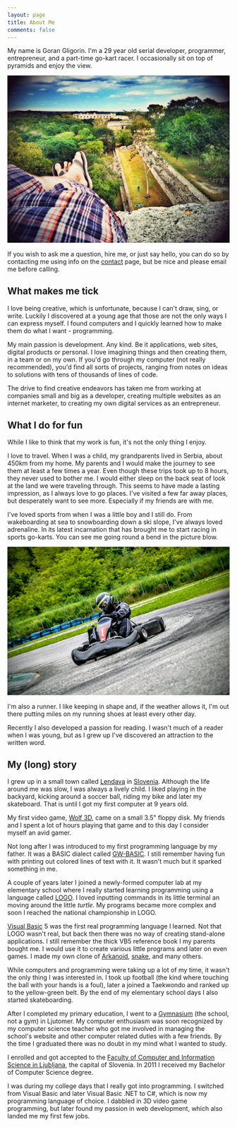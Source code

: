 ```yaml
---
layout: page
title: About Me
comments: false
---
```


My name is Goran Gligorin. I'm a 29 year old serial developer, programmer, entrepreneur, and a part-time go-kart racer. I occasionally sit on top of pyramids and enjoy the view.

![](/images/about/travel.jpg)

If you wish to ask me a question, hire me, or just say hello, you can do so by contacting me using info on the [contact](/contact) page, but be nice and please email me before calling.

## What makes me tick

I love being creative, which is unfortunate, because I can't draw, sing, or write. Luckily I discovered at a young age that those are not the only ways I can express myself. I found computers and I quickly learned how to make them do what I want - programming.

My main passion is development. Any kind. Be it applications, web sites, digital products or personal. I love imagining things and then creating them, in a team or on my own. If you'd go through my computer (not really recommended), you'd find all sorts of projects, ranging from notes on ideas to solutions with tens of thousands of lines of code.

The drive to find creative endeavors has taken me from working at companies small and big as a developer, creating multiple websites as an internet marketer, to creating my own digital services as an entrepreneur.

## What I do for fun

While I like to think that my work is fun, it's not the only thing I enjoy.

I love to travel. When I was a child, my grandparents lived in Serbia, about 450km from my home. My parents and I would make the journey to see them at least a few times a year. Even though these trips took up to 8 hours, they never used to bother me. I would either sleep on the back seat of look at the land we were traveling through. This seems to have made a lasting impression, as I always love to go places. I've visited a few far away places, but desperately want to see more. Especially if my friends are with me.

I've loved sports from when I was a little boy and I still do. From wakeboarding at sea to snowboarding down a ski slope, I've always loved adrenaline. In its latest incarnation that has brought me to start racing in sports go-karts. You can see me going round a bend in the picture blow.

![Racing Go-Karts](/images/about/karting.jpg)

I'm also a runner. I like keeping in shape and, if the weather allows it, I'm out there putting miles on my running shoes at least every other day.

Recently I also developed a passion for reading. I wasn't much of a reader when I was young, but as I grew up I've discovered an attraction to the written word.

## My (long) story

I grew up in a small town called [Lendava][] in [Slovenia][]. Although the life around me was slow, I was always a lively child. I liked playing in the backyard, kicking around a soccer ball, riding my bike and later my skateboard. That is until I got my first computer at 9 years old.

My first video game, [Wolf 3D][wolf3d], came on a small 3.5" floppy disk. My friends and I spent a lot of hours playing that game and to this day I consider myself an avid gamer.

Not long after I was introduced to my first programming language by my father. It was a BASIC dialect called [GW-BASIC][]. I still remember having fun with printing out colored lines of text with it. It wasn't much but it sparked something in me.

A couple of years later I joined a newly-formed computer lab at my elementary school where I really started learning programming using a language called [LOGO][]. I loved inputting commands in its little terminal an moving around the little _turtle_. My programs became more complex and soon I reached the national championship in LOGO.

[Visual Basic][visual-basic] 5 was the first real programming language I learned. Not that LOGO wasn't real, but back then there was no way of creating stand-alone applications. I still remember the thick VB5 reference book I my parents bought me. I would use it to create various little programs and later on even games. I made my own clone of [Arkanoid][], [snake][], and many others.

While computers and programming were taking up a lot of my time, it wasn't the only thing I was interested in. I took up football (the kind where touching the ball with your hands is a foul), later a joined a Taekwondo and ranked up to the yellow-green belt. By the end of my elementary school days I also started skateboarding.

After I completed my primary education, I went to a [Gymnasium][] (the school, not a gym) in Ljutomer. My computer enthusiasm was soon recognized by my computer science teacher who got me involved in managing the school's website and other computer related duties with a few friends. By the time I graduated there was no doubt in my mind what I wanted to study.

I enrolled and got accepted to the [Faculty of Computer and Information Science in Ljubljana][fri], the capital of Slovenia. In 2011 I received my Bachelor of Computer Science degree.

I was during my college days that I really got into programming. I switched from Visual Basic and later Visual Basic .NET to C#, which is now my programming language of choice. I dabbled in 3D video game programming, but later found my passion in web development, which also landed me my first few jobs.

[lendava]: https://www.google.si/maps/place/Lendava
[slovenia]: https://en.wikipedia.org/wiki/Slovenia
[wolf3d]: https://en.wikipedia.org/wiki/Wolfenstein_3D
[gw-basic]: https://en.wikipedia.org/wiki/GW-BASIC
[logo]: https://en.wikipedia.org/wiki/Logo_(programming_language)
[visual-basic]: https://en.wikipedia.org/wiki/Visual_Basic
[arkanoid]: https://en.wikipedia.org/wiki/Arkanoid
[snake]: https://en.wikipedia.org/wiki/Snake_(video_game)
[gymnasium]: https://en.wikipedia.org/wiki/Gymnasium_(school)
[fri]: http://www.fri.uni-lj.si/en/
